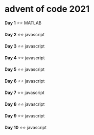 # advent of code 2021

**Day 1** :star::star: MATLAB

**Day 2** :star::star: javascript

**Day 3** :star::star: javascript

**Day 4** :star::star: javascript

**Day 5** :star::star: javascript

**Day 6** :star::star: javascript

**Day 7** :star::star: javascript

**Day 8** :star::star: javascript

**Day 9** :star::star: javascript

**Day 10** :star::star: javascript
